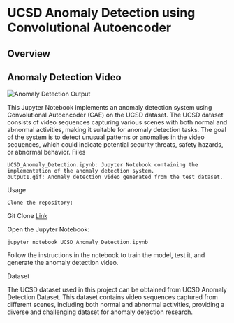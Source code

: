 # UCSD Anomaly Detection using Convolutional Autoencoder
## Overview
## Anomaly Detection Video

![Anomaly Detection Output](https://raw.githubusercontent.com/ROHAN2027/Anomaly-Detection/a861724af1f4578626d27e4b32ddad961a268ecd/Anomaly%20Detection%20Output.gif)

This Jupyter Notebook implements an anomaly detection system using Convolutional Autoencoder (CAE) on the UCSD dataset. The UCSD dataset consists of video sequences capturing various scenes with both normal and abnormal activities, making it suitable for anomaly detection tasks. The goal of the system is to detect unusual patterns or anomalies in the video sequences, which could indicate potential security threats, safety hazards, or abnormal behavior.
Files

    UCSD_Anomaly_Detection.ipynb: Jupyter Notebook containing the implementation of the anomaly detection system.
    output1.gif: Anomaly detection video generated from the test dataset.

Usage

    Clone the repository:

Git Clone [Link](https://github.com/PranavInani/Macahine-Learning-Projects/new/main/Anomaly%20Detection)

  Open the Jupyter Notebook:



    jupyter notebook UCSD_Anomaly_Detection.ipynb

  Follow the instructions in the notebook to train the model, test it, and generate the anomaly detection video.

Dataset

The UCSD dataset used in this project can be obtained from UCSD Anomaly Detection Dataset. This dataset contains video sequences captured from different scenes, including both normal and abnormal activities, providing a diverse and challenging dataset for anomaly detection research.
